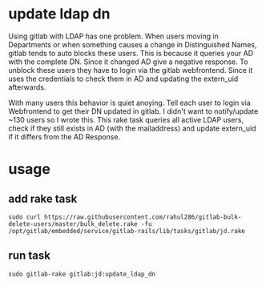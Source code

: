 # update ldap dn
Using gitlab with LDAP has one problem. When users moving in Departments or when something causes a change in Distinguished Names, gitlab tends to auto blocks these users.
This is because it queries your AD with the complete DN. Since it changed AD give a negative response. To unblock these users they have to login via the gitlab webfrontend.
Since it uses the credentials to check them in AD and updating the extern_uid afterwards.

With many users this behavior is quiet anoying. Tell each user to login via Webfrontend to get their DN updated in gitlab. I didn't want to notify/update ~130 users so I wrote this.
This rake task queries all active LDAP users, check if they still exists in AD (with the mailaddress) and update extern_uid if it differs from the AD Response.

# usage
## add rake task
```
sudo curl https://raw.githubusercontent.com/rahul286/gitlab-bulk-delete-users/master/bulk_delete.rake -fu /opt/gitlab/embedded/service/gitlab-rails/lib/tasks/gitlab/jd.rake
```

## run task
```
sudo gitlab-rake gitlab:jd:update_ldap_dn
```
